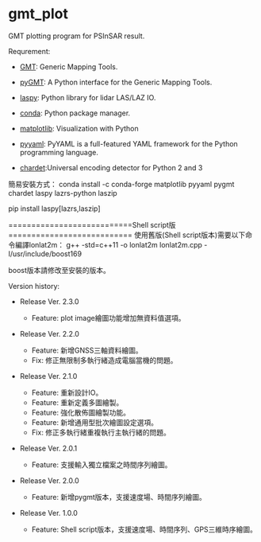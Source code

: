 # gmt_plot

GMT plotting program for PSInSAR result.

Requrement:

- [GMT](https://github.com/GenericMappingTools/gmt): Generic Mapping Tools.

- [pyGMT](https://www.pygmt.org/latest/index.html): A Python interface for the Generic Mapping Tools.

- [laspy](https://laspy.readthedocs.io/en/latest/index.html): Python library for lidar LAS/LAZ IO.

- [conda](https://www.anaconda.com): Python package manager.

- [matplotlib](https://matplotlib.org): Visualization with Python

- [pyyaml](https://pyyaml.org): PyYAML is a full-featured YAML framework for the Python programming language.

- [chardet](https://pypi.org/project/chardet/):Universal encoding detector for Python 2 and 3

簡易安裝方式：
conda install -c conda-forge matplotlib pyyaml pygmt chardet laspy lazrs-python laszip

pip install laspy[lazrs,laszip]

===========================Shell script版===========================
使用舊版(Shell script版本)需要以下命令編譯lonlat2m：
g++ -std=c++11 -o lonlat2m lonlat2m.cpp -I/usr/include/boost169

boost版本請修改至安裝的版本。

Version history:

- Release Ver. 2.3.0
  - Feature: plot image繪圖功能增加無資料值選項。

- Release Ver. 2.2.0
  - Feature: 新增GNSS三軸資料繪圖。
  - Fix: 修正無限制多執行緒造成電腦當機的問題。

- Release Ver. 2.1.0
  - Feature: 重新設計IO。
  - Feature: 重新定義多圖繪製。
  - Feature: 強化散佈圖繪製功能。
  - Feature: 新增通用型批次繪圖設定選項。
  - Fix: 修正多執行緒重複執行主執行緒的問題。

- Release Ver. 2.0.1
  - Feature: 支援輸入獨立檔案之時間序列繪圖。

- Release Ver. 2.0.0
  - Feature: 新增pygmt版本，支援速度場、時間序列繪圖。

- Release Ver. 1.0.0
  - Feature: Shell script版本，支援速度場、時間序列、GPS三維時序繪圖。
